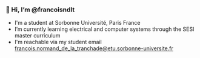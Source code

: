 ### 👋 Hi, I’m @francoisndlt 
- I'm a student at Sorbonne Université, Paris France 
- I’m currently learning electrical and computer systems through the SESI master curriculum  
- I'm reachable via my student email francois.normand_de_la_tranchade@etu.sorbonne-universite.fr
